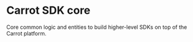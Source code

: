 # Carrot SDK core

Core common logic and entities to build higher-level SDKs on top of the Carrot platform.
